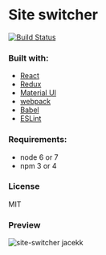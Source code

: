 # Site switcher

[![Build Status](https://travis-ci.org/jacekk/site-switcher.svg)](https://travis-ci.org/jacekk/site-switcher)

### Built with:

* [React](https://facebook.github.io/react/)
* [Redux](http://rackt.org/redux/index.html)
* [Material UI](http://material-ui.com/#/)
* [webpack](https://webpack.github.io/)
* [Babel](https://babeljs.io/)
* [ESLint](http://eslint.org/)

### Requirements:

* node 6 or 7
* npm 3 or 4

### License

MIT

### Preview

![site-switcher jacekk](https://cloud.githubusercontent.com/assets/1695878/22272040/27325a98-e298-11e6-81cb-17f75a1d9ade.gif)
